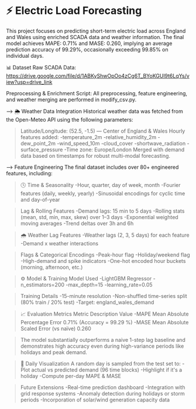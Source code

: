 # ⚡ Electric Load Forecasting
This project focuses on predicting short-term electric load across England and Wales using enriched SCADA data and weather information. The final model achieves MAPE: 0.71% and MASE: 0.260, implying an average prediction accuracy of 99.29%, occasionally exceeding 99.85% on individual days.

📊 Dataset
Raw SCADA Data: https://drive.google.com/file/d/1ABKyShwOpOo4zCg6T_BYoKGUl9t6LqYs/view?usp=drive_link

Preprocessing & Enrichment Script: All preprocessing, feature engineering, and weather merging are performed in modify_csv.py.

--> 🌦️ Weather Data Integration
Historical weather data was fetched from the Open-Meteo API using the following parameters:
> Latitude/Longitude: (52.5, -1.5) — Center of England & Wales
> Hourly features added:
  -temperature_2m
  -relative_humidity_2m
  -dew_point_2m
  -wind_speed_10m
  -cloud_cover
  -shortwave_radiation
  -surface_pressure
  -Time zone: Europe/London
> Merged with demand data based on timestamps for robust multi-modal forecasting.

--> Feature Engineering
The final dataset includes over 80+ engineered features, including:

> 🕓 Time & Seasonality
  -Hour, quarter, day of week, month
  -Fourier features (daily, weekly, yearly)
  -Sinusoidal encodings for cyclic time and day-of-year

> Lag & Rolling Features
  -Demand lags: 15 min to 5 days
  -Rolling stats (mean, std, min, max, skew) over 1–3 days
  -Exponential weighted moving averages
  -Trend deltas over 3h and 6h

> 🌧️ Weather Lag Features
  -Weather lags (2, 3, 5 days) for each feature
  -Demand x weather interactions

> Flags & Categorical Encodings
  -Peak-hour flag
  -Holiday/weekend flag
  -High-demand and spike indicators
  -One-hot encoded hour buckets (morning, afternoon, etc.)

> ⚙️ Model & Training
Model Used
  -LightGBM Regressor
  -n_estimators=200
  -max_depth=15
  -learning_rate=0.05

> Training Details
  -15-minute resolution
  -Non-shuffled time-series split (80% train / 20% test)
  -Target: england_wales_demand

> 📈 Evaluation Metrics
Metric	Description	Value
  -MAPE	Mean Absolute Percentage Error	0.71% (Accuracy = 99.29 %)
  -MASE	Mean Absolute Scaled Error (vs naïve)	0.260

> The model substantially outperforms a naive 1-step lag baseline and demonstrates high accuracy even during high-variance periods like holidays and peak demand.

> 📅 Daily Visualization
A random day is sampled from the test set to:
  -Plot actual vs predicted demand (96 time blocks)
  -Highlight if it's a holiday
  -Compute per-day MAPE & MASE

> Future Extensions
  -Real-time prediction dashboard
  -Integration with grid response systems
  -Anomaly detection during holidays or storm periods
  -Incorporation of solar/wind generation capacity data
